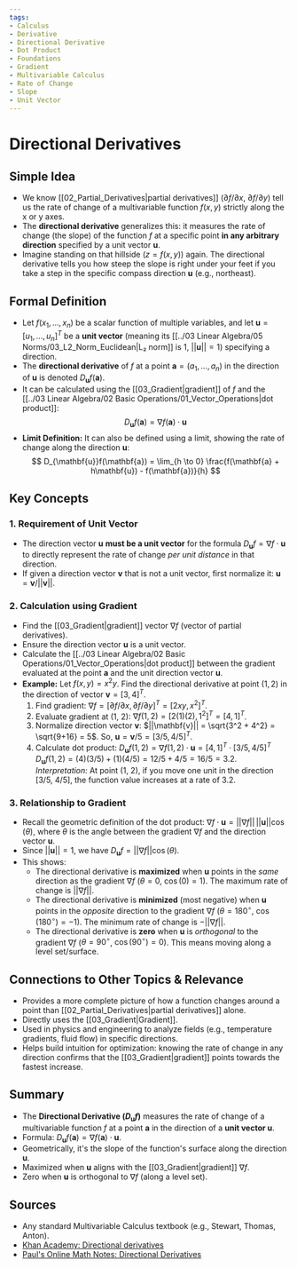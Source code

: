 ```yaml
---
tags:
- Calculus
- Derivative
- Directional Derivative
- Dot Product
- Foundations
- Gradient
- Multivariable Calculus
- Rate of Change
- Slope
- Unit Vector
---
```


# Directional Derivatives

## Simple Idea
*   We know [[02_Partial_Derivatives|partial derivatives]] ($\partial f/\partial x$, $\partial f/\partial y$) tell us the rate of change of a multivariable function $f(x, y)$ strictly along the x or y axes.
*   The **directional derivative** generalizes this: it measures the rate of change (the slope) of the function $f$ at a specific point **in any arbitrary direction** specified by a unit vector $\mathbf{u}$.
*   Imagine standing on that hillside ($z=f(x,y)$) again. The directional derivative tells you how steep the slope is right under your feet if you take a step in the specific compass direction $\mathbf{u}$ (e.g., northeast).

## Formal Definition
*   Let $f(x_1, ..., x_n)$ be a scalar function of multiple variables, and let $\mathbf{u} = [u_1, ..., u_n]^T$ be a **unit vector** (meaning its [[../03 Linear Algebra/05 Norms/03_L2_Norm_Euclidean|L₂ norm]] is 1, $||\mathbf{u}|| = 1$) specifying a direction.
*   The **directional derivative** of $f$ at a point $\mathbf{a} = (a_1, ..., a_n)$ in the direction of $\mathbf{u}$ is denoted $D_{\mathbf{u}}f(\mathbf{a})$.
*   It can be calculated using the [[03_Gradient|gradient]] of $f$ and the [[../03 Linear Algebra/02 Basic Operations/01_Vector_Operations|dot product]]:
    $$ D_{\mathbf{u}}f(\mathbf{a}) = \nabla f(\mathbf{a}) \cdot \mathbf{u} $$
*   **Limit Definition:** It can also be defined using a limit, showing the rate of change along the direction $\mathbf{u}$:
    $$ D_{\mathbf{u}}f(\mathbf{a}) = \lim_{h \to 0} \frac{f(\mathbf{a} + h\mathbf{u}) - f(\mathbf{a})}{h} $$

## Key Concepts

### 1. Requirement of Unit Vector
*   The direction vector $\mathbf{u}$ **must be a unit vector** for the formula $D_{\mathbf{u}}f = \nabla f \cdot \mathbf{u}$ to directly represent the rate of change *per unit distance* in that direction.
*   If given a direction vector $\mathbf{v}$ that is not a unit vector, first normalize it: $\mathbf{u} = \mathbf{v} / ||\mathbf{v}||$.

### 2. Calculation using Gradient
*   Find the [[03_Gradient|gradient]] vector $\nabla f$ (vector of partial derivatives).
*   Ensure the direction vector $\mathbf{u}$ is a unit vector.
*   Calculate the [[../03 Linear Algebra/02 Basic Operations/01_Vector_Operations|dot product]] between the gradient evaluated at the point $\mathbf{a}$ and the unit direction vector $\mathbf{u}$.
*   **Example:** Let $f(x, y) = x^2 y$. Find the directional derivative at point $(1, 2)$ in the direction of vector $\mathbf{v} = [3, 4]^T$.
    1.  Find gradient: $\nabla f = [\partial f/\partial x, \partial f/\partial y]^T = [2xy, x^2]^T$.
    2.  Evaluate gradient at (1, 2): $\nabla f(1, 2) = [2(1)(2), 1^2]^T = [4, 1]^T$.
    3.  Normalize direction vector $\mathbf{v}$: $||\mathbf{v}|| = \sqrt{3^2 + 4^2} = \sqrt{9+16} = 5$. So, $\mathbf{u} = \mathbf{v} / 5 = [3/5, 4/5]^T$.
    4.  Calculate dot product:
        $D_{\mathbf{u}}f(1, 2) = \nabla f(1, 2) \cdot \mathbf{u} = [4, 1]^T \cdot [3/5, 4/5]^T$
        $D_{\mathbf{u}}f(1, 2) = (4)(3/5) + (1)(4/5) = 12/5 + 4/5 = 16/5 = 3.2$.
    *Interpretation:* At point (1, 2), if you move one unit in the direction [3/5, 4/5], the function value increases at a rate of 3.2.

### 3. Relationship to Gradient
*   Recall the geometric definition of the dot product: $\nabla f \cdot \mathbf{u} = ||\nabla f|| \, ||\mathbf{u}|| \cos(\theta)$, where $\theta$ is the angle between the gradient $\nabla f$ and the direction vector $\mathbf{u}$.
*   Since $||\mathbf{u}|| = 1$, we have $D_{\mathbf{u}}f = ||\nabla f|| \cos(\theta)$.
*   This shows:
    *   The directional derivative is **maximized** when $\mathbf{u}$ points in the *same* direction as the gradient $\nabla f$ ($\theta = 0$, $\cos(0)=1$). The maximum rate of change is $||\nabla f||$.
    *   The directional derivative is **minimized** (most negative) when $\mathbf{u}$ points in the *opposite* direction to the gradient $\nabla f$ ($\theta = 180^\circ$, $\cos(180^\circ)=-1$). The minimum rate of change is $-||\nabla f||$.
    *   The directional derivative is **zero** when $\mathbf{u}$ is *orthogonal* to the gradient $\nabla f$ ($\theta = 90^\circ$, $\cos(90^\circ)=0$). This means moving along a level set/surface.

## Connections to Other Topics & Relevance
*   Provides a more complete picture of how a function changes around a point than [[02_Partial_Derivatives|partial derivatives]] alone.
*   Directly uses the [[03_Gradient|Gradient]].
*   Used in physics and engineering to analyze fields (e.g., temperature gradients, fluid flow) in specific directions.
*   Helps build intuition for optimization: knowing the rate of change in any direction confirms that the [[03_Gradient|gradient]] points towards the fastest increase.

## Summary
*   The **Directional Derivative ($D_{\mathbf{u}}f$)** measures the rate of change of a multivariable function $f$ at a point $\mathbf{a}$ in the direction of a **unit vector $\mathbf{u}$**.
*   Formula: $D_{\mathbf{u}}f(\mathbf{a}) = \nabla f(\mathbf{a}) \cdot \mathbf{u}$.
*   Geometrically, it's the slope of the function's surface along the direction $\mathbf{u}$.
*   Maximized when $\mathbf{u}$ aligns with the [[03_Gradient|gradient]] $\nabla f$.
*   Zero when $\mathbf{u}$ is orthogonal to $\nabla f$ (along a level set).

## Sources
*   Any standard Multivariable Calculus textbook (e.g., Stewart, Thomas, Anton).
*   [Khan Academy: Directional derivatives](https://www.khanacademy.org/math/multivariable-calculus/multivariable-derivatives/gradient-and-directional-derivatives/v/directional-derivative)
*   [Paul's Online Math Notes: Directional Derivatives](https://tutorial.math.lamar.edu/Classes/CalcIII/DirectionalDeriv.aspx)